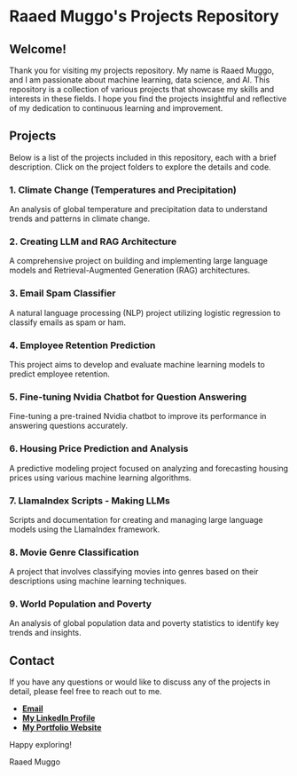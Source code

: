 # Raaed Muggo's Projects Repository

## Welcome!

Thank you for visiting my projects repository. My name is Raaed Muggo, and I am passionate about machine learning, data science, and AI. This repository is a collection of various projects that showcase my skills and interests in these fields. I hope you find the projects insightful and reflective of my dedication to continuous learning and improvement.

## Projects

Below is a list of the projects included in this repository, each with a brief description. Click on the project folders to explore the details and code.

### 1. Climate Change (Temperatures and Precipitation)
An analysis of global temperature and precipitation data to understand trends and patterns in climate change.

### 2. Creating LLM and RAG Architecture
A comprehensive project on building and implementing large language models and Retrieval-Augmented Generation (RAG) architectures.

### 3. Email Spam Classifier
A natural language processing (NLP) project utilizing logistic regression to classify emails as spam or ham.

### 4. Employee Retention Prediction
This project aims to develop and evaluate machine learning models to predict employee retention.

### 5. Fine-tuning Nvidia Chatbot for Question Answering
Fine-tuning a pre-trained Nvidia chatbot to improve its performance in answering questions accurately.

### 6. Housing Price Prediction and Analysis
A predictive modeling project focused on analyzing and forecasting housing prices using various machine learning algorithms.

### 7. LlamaIndex Scripts - Making LLMs
Scripts and documentation for creating and managing large language models using the LlamaIndex framework.

### 8. Movie Genre Classification
A project that involves classifying movies into genres based on their descriptions using machine learning techniques.

### 9. World Population and Poverty
An analysis of global population data and poverty statistics to identify key trends and insights.

## Contact

If you have any questions or would like to discuss any of the projects in detail, please feel free to reach out to me.

- [**Email**](raaedkamran313@gmail.com)
- [**My LinkedIn Profile**](https://www.linkedin.com/in/raaed-muggo/)
- [**My Portfolio Website**](https://raaed-muggo.notion.site/Raaed-Kamran-Muggo-cdc5ac6d6a114cde8019277fe68d75ad)


Happy exploring!

Raaed Muggo
